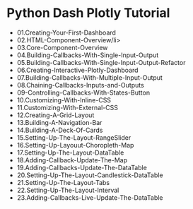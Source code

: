 # Python Dash Plotly Tutorial
 <ul>
    <li>01.Creating-Your-First-Dashboard</li>
    <li>02.HTML-Component-Overview/li>
    <li>03.Core-Component-Overview</li>
    <li>04.Building-Callbacks-With-Single-Input-Output</li>
    <li>05.Building-Callbacks-With-Single-Input-Output-Refactor</li>
    <li>06.Creating-Interactive-Plotly-Dashboard</li>
    <li>07.Building-Callbacks-With-Multiple-Input-Output</li>
    <li>08.Chaining-Callbacks-Inputs-and-Outputs</li>
    <li>09-Controlling-Callbacks-With-States-Button</li>
    <li>10.Customizing-With-Inline-CSS</li>
    <li>11.Customizing-With-External-CSS</li>
    <li>12.Creating-A-Grid-Layout</li>
    <li>13.Building-A-Navigation-Bar</li>
    <li>14.Building-A-Deck-Of-Cards</li>
    <li>15.Setting-Up-The-Layout-RangeSlider</li>
    <li>16.Setting-Up-Layouut-Choropleth-Map</li>
    <li>17.Setting-Up-The-Layout-DataTable</li>
    <li>18.Adding-Callback-Update-The-Map</li>
    <li>19.Adding-Callbacks-Update-The-DataTable</li>
    <li>20.Setting-Up-The-Layout-Candlestick-DataTable</li>
    <li>21.Setting-Up-The-Layout-Tabs</li>
    <li>22.Setting-Up-The-Layout-Interval</li>
    <li>23.Adding-Callbacks-Live-Update-The-DataTable</li>
 </ul>
